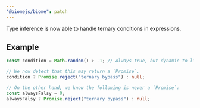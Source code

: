 ```yaml
---
"@biomejs/biome": patch
---
```


Type inference is now able to handle ternary conditions in expressions.

## Example

```ts
const condition = Math.random() > -1; // Always true, but dynamic to linter

// We now detect that this may return a `Promise`.
condition ? Promise.reject("ternary bypass") : null;

// On the other hand, we know the following is never a `Promise`:
const alwaysFalsy = 0;
alwaysFalsy ? Promise.reject("ternary bypass") : null;
```
